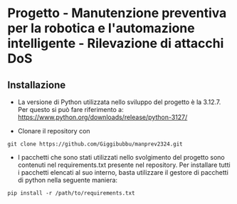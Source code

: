 # Progetto - Manutenzione preventiva per la robotica e l'automazione intelligente - Rilevazione di attacchi DoS
## Installazione
- La versione di Python utilizzata nello sviluppo del progetto è la 3.12.7.
Per questo si può fare riferimento a:
https://www.python.org/downloads/release/python-3127/

- Clonare il repository con
```
git clone https://github.com/Giggibubbu/manprev2324.git
```
- I pacchetti che sono stati utilizzati nello svolgimento del progetto sono contenuti nel requirements.txt presente nel repository.
Per installare tutti i pacchetti elencati al suo interno, basta utilizzare il gestore di pacchetti di python nella seguente maniera:
```
pip install -r /path/to/requirements.txt
```
